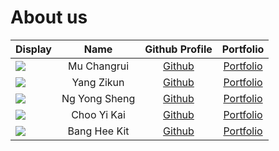 # About us

| Display                                             |     Name      |              Github Profile               |           Portfolio            |
|-----------------------------------------------------|:-------------:|:-----------------------------------------:|:------------------------------:|
| ![](https://via.placeholder.com/100.png?text=Photo) |  Mu Changrui  | [Github](https://github.com/Ch40gRv1-Mu)  |  [Portfolio](team/ch40grv1-mu.md)  |
| ![](https://via.placeholder.com/100.png?text=Photo) |  Yang Zikun   |    [Github](https://github.com/Yzkkk)     |   [Portfolio](team/yzkkk.md)   |
| ![](https://via.placeholder.com/100.png?text=Photo) | Ng Yong Sheng |   [Github](https://github.com/ngys117)    |  [Portfolio](team/ngys117.md)  |
| ![](https://via.placeholder.com/100.png?text=Photo) |  Choo Yi Kai  |  [Github](https://github.com/chooyikai/)  | [Portfolio](team/chooyikai.md) |
| ![](https://via.placeholder.com/100.png?text=Photo) | Bang Hee Kit  | [Github](https://github.com/heekit73098/) |  [Portfolio](team/heekit73098.md)  |

